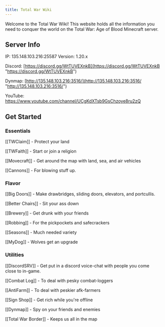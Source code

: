 ```yaml
---
title: Total War Wiki
---
```


Welcome to the Total War Wiki! This website holds all the information you need to conquer the world on the Total War: Age of Blood Minecraft server. 
## Server Info
IP: 135.148.103.216:25587 Version: 1.20.x

Discord:  [https://discord.gg/WtTUVEXnkB](https://discord.gg/WtTUVEXnkB "https://discord.gg/WtTUVEXnkB")

Dynmap: [http://135.148.103.216:3516/](http://135.148.103.216:3516/ "http://135.148.103.216:3516/")

YouTube: https://www.youtube.com/channel/UCgKdXTsb9GsChzoye8ru2zQ
## Get Started
### **Essentials**
[[TWClaim]] - Protect your land

[[TWFaith]] - Start or join a religion

[[Movecraft]] - Get around the map with land, sea, and air vehicles

[[Cannons]] - For blowing stuff up.
### **Flavor**
[[Big Doors]] - Make drawbridges, sliding doors, elevators, and portcullis.

[[Better Chairs]] - Sit your ass down

[[Brewery]] - Get drunk with your friends

[[Robbing]] - For the pickpockets and safecrackers

[[Seasons]] - Much needed variety

[[MyDog]] - Wolves get an upgrade

### Utilities
[[DiscordSRV]] - Get put in a discord voice-chat with people you come close to in-game.

[[Combat Log]] - To deal with pesky combat-loggers

[[AntiFarm]] - To deal with peskier afk-farmers

[[Sign Shop]] - Get rich while you're offline

[[Dynmap]] - Spy on your friends and enemies

[[Total War Border]] - Keeps us all in the map



